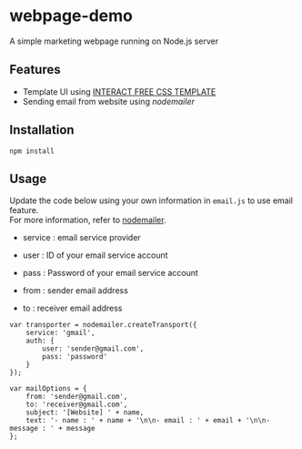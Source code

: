 # webpage-demo

A simple marketing webpage running on Node.js server

## Features

- Template UI using [INTERACT FREE CSS TEMPLATE](https://www.free-css.com/free-css-templates/page234/interact)
- Sending email from website using *nodemailer*

## Installation

    npm install

## Usage

Update the code below using your own information in `email.js` to use email feature.<br>
For more information, refer to [nodemailer](https://nodemailer.com/about/).

- service : email service provider
- user : ID of your email service account
- pass : Password of your email service account

- from : sender email address
- to : receiver email address

```
var transporter = nodemailer.createTransport({
    service: 'gmail',
    auth: {
        user: 'sender@gmail.com',
        pass: 'password'
    }
});

var mailOptions = {
    from: 'sender@gmail.com',
    to: 'receiver@gmail.com',
    subject: '[Website] ' + name,
    text: '- name : ' + name + '\n\n- email : ' + email + '\n\n- message : ' + message
};
```
